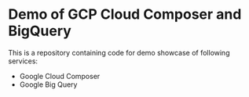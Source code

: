 # Demo of GCP Cloud Composer and BigQuery

This is a repository containing code for demo showcase of following services:
- Google Cloud Composer
- Google Big Query
